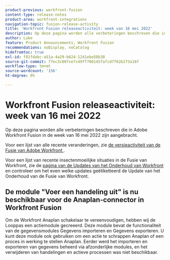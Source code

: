 ```yaml
---
product-previous: workfront-fusion
content-type: release-notes
product-area: workfront-integrations
navigation-topic: fusion-release-activity
title: 'Workfront Fusion releaseactiviteit: week van 16 mei 2022'
description: Op deze pagina worden alle verbeteringen beschreven die in Adobe Workfront Fusion in de week van 16 mei 2022 zijn aangebracht.
author: Luke
feature: Product Announcements, Workfront Fusion
recommendations: noDisplay, noCatalog
hidefromtoc: true
exl-id: f81fdabc-a51a-4a29-b624-1241eba58b38
source-git-commit: 77ec3c007ce7c49ff760145fafcd7f62b273a18f
workflow-type: tm+mt
source-wordcount: '156'
ht-degree: 0%

---
```


# Workfront Fusion releaseactiviteit: week van 16 mei 2022

Op deze pagina worden alle verbeteringen beschreven die in Adobe Workfront Fusion in de week van 16 mei 2022 zijn aangebracht.

Voor een lijst van alle recente veranderingen, zie [ de versieactiviteit van de Fusie van Adobe Workfront ](/help/workfront-fusion/fusion-product-releases/fusion-release-activity.md).

Voor een lijst van recente insectenmoeilijke situaties in de Fusie van Workfront, zie de [ pagina van de Updates van het Onderhoud van Workfront ](https://experienceleague.adobe.com/docs/workfront-known-issues/releases/current-updates.html) en controleer om het even welke updates geëtiketteerd de Update van het Onderhoud van de Fusie van Workfront.


## De module &quot;Voer een handeling uit&quot; is nu beschikbaar voor de Anaplan-connector in Workfront Fusion

Om de Workfront Anaplan schakelaar te vereenvoudigen, hebben wij de Looppas een actiemodule gecreeerd. Deze module bevat de functionaliteit van de gegevensmodules Gegevens importeren en Gegevens exporteren. U kunt deze module ook gebruiken om een actie te schrappen Anaplan of een proces in werking te stellen Anaplan.
Eerder werd het importeren en exporteren van gegevens beheerd via afzonderlijke modules, en het verwijderen van handelingen en actieve processen was niet beschikbaar.
